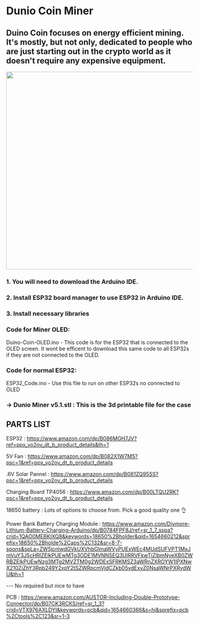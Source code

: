 # Dunio Coin Miner

## Duino Coin focuses on energy efficient mining. It's mostly, but not only, dedicated to people who are just starting out in the crypto world as it doesn't require any expensive equipment.

 <td><img src="https://user-images.githubusercontent.com/59584919/172526435-1e474e94-578d-4f06-823f-3024ae7ee911.png" width=800 height=533></td>

### 1. You will need to download the Arduino IDE. 
### 2. Install ESP32 board manager to use ESP32 in Arduino IDE. 
### 3. Install necessary libraries 

### Code for Miner OLED:  
Duino-Coin-OLED.ino  -  This code is for the ESP32 that is connected to the OLED screen. It wont be efficent to download this same code to all ESP32s if they are not connected to the OLED. 

### Code for normal ESP32:
ESP32_Code.ino  -  Use this file to run on other ESP32s no connected to OLED

### -> Dunio Miner v5.1.stl : This is the 3d printable file for the case

## PARTS LIST

ESP32 : https://www.amazon.com/dp/B086MGH7JV?ref=ppx_yo2ov_dt_b_product_details&th=1

5V Fan : https://www.amazon.com/dp/B082X1W7M5?psc=1&ref=ppx_yo2ov_dt_b_product_details

.6V Solar Pannel : https://www.amazon.com/dp/B081ZQ95SS?psc=1&ref=ppx_yo2ov_dt_b_product_details

Charging Board TP4056  : https://www.amazon.com/dp/B00LTQU2RK?psc=1&ref=ppx_yo2ov_dt_b_product_details

18650 battery : Lots of options to choose from. Pick a good quality one 👌

Power Bank Battery Charging Module : https://www.amazon.com/Diymore-Lithium-Battery-Charging-Arduino/dp/B0784FPF8J/ref=sr_1_7_sspa?crid=1QAO0MEBKIXQ8&keywords=18650%2Bholder&qid=1654660212&sprefix=18650%2Bholde%2Caps%2C132&sr=8-7-spons&spLa=ZW5jcnlwdGVkUXVhbGlmaWVyPUExWEc4MUdSUFVPT1MxJmVuY3J5cHRlZElkPUEwMTg3ODE1MVNNSEQ3UlRRVFkwTiZlbmNyeXB0ZWRBZElkPUEwNzg3MTg2MVZTM0g2WDExSFRKMSZ3aWRnZXROYW1lPXNwX210ZiZhY3Rpb249Y2xpY2tSZWRpcmVjdCZkb05vdExvZ0NsaWNrPXRydWU&th=1

--- No required but nice to have 

PCB : https://www.amazon.com/AUSTOR-Including-Double-Prototype-Connector/dp/B07CK3RCKS/ref=sr_1_3?crid=VTX976AXLDYI&keywords=pcb&qid=1654660366&s=hi&sprefix=pcb%2Ctools%2C123&sr=1-3


